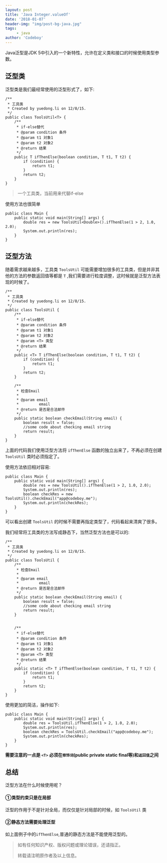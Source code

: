 ```yaml
---
layout: post
title: 'Java Integer.valueOf'
date: '2018-01-07'
header-img: "img/post-bg-java.jpg"
tags:
     - java
author: 'Codeboy'
---
```


Java泛型是JDK 5中引入的一个新特性，允许在定义类和接口的时候使用类型参数。


## 泛型类

泛型类是我们最经常使用的泛型形式了，如下:

	/**
	 * 工具类
	 * Created by yuedong.li on 12/8/15.
	 */
	public class ToolsUtil<T> {
	    /**
	     * if-else替代
	     * @param condition 条件
	     * @param t1 对象1
	     * @param t2 对象2
	     * @return 结果
	     */
	    public T ifThenElse(boolean condition, T t1, T t2) {
	        if (condition) {
	            return t1;
	        }
	        return t2;
	    }
	}


> 一个工具类，当前用来代替if-else

使用方法也很简单

	public class Main {
	    public static void main(String[] args) {
	        double res = new ToolsUtil<Double>().ifThenElse(1 > 2, 1.0, 2.0);
	        System.out.println(res);
	    }
	}


## 泛型方法

随着需求越来越多，工具类 `ToolsUtil` 可能需要增加很多的工具类，但是并非其他的方法的参数返回值等都是 `T` ,我们需要进行粒度调整，这时候就是泛型方法表现的时候了。

	/**
	 * 工具类
	 * Created by yuedong.li on 12/8/15.
	 */
	public class ToolsUtil {
	    /**
	     * if-else替代
	     * @param condition 条件
	     * @param t1 对象1
	     * @param t2 对象2
	     * @param <T> 类型
	     * @return 结果
	     */
	    public <T> T ifThenElse(boolean condition, T t1, T t2) {
	        if (condition) {
	            return t1;
	        }
	        return t2;
	    }

	    /**
	     * 检查Email
	     *
	     * @param email
	     *         email
	     * @return 是否是合法邮件
	     */
	    public static boolean checkEmail(String email) {
	        boolean result = false;
	        //some code about checking email string
	        return result;
	    }
	}

上面的代码我们使用泛型方法将 `ifThenElse` 函数的独立出来了，不再必须在创建 `ToolsUtil` 类时必须指定了。

使用方法依旧相对容易:

	public class Main {
	    public static void main(String[] args) {
	        double res = new ToolsUtil().ifThenElse(1 > 2, 1.0, 2.0);
	        System.out.println(res);
	        boolean checkRes = new ToolsUtil().checkEmail("app@codeboy.me");
	        System.out.println(checkRes);
	    }
	}

可以看出创建 `ToolsUtil` 的时候不需要再指定类型了，代码看起来清爽了很多。

我们经常将工具类的方法写成静态下，当然泛型方法也是可以的:

	/**
	 * 工具类
	 * Created by yuedong.li on 12/8/15.
	 */
	public class ToolsUtil {
	    /**
	     * 检查Email
	     *
	     * @param email
	     *         email
	     * @return 是否是合法邮件
	     */
	    public static boolean checkEmail(String email) {
	        boolean result = false;
	        //some code about checking email string
	        return result;
	    }


	    /**
	     * if-else替代
	     * @param condition 条件
	     * @param t1 对象1
	     * @param t2 对象2
	     * @param <T> 类型
	     * @return 结果
	     */
	    public static <T> T ifThenElse(boolean condition, T t1, T t2) {
	        if (condition) {
	            return t1;
	        }
	        return t2;
	    }
	}

使用更加的简洁，操作如下:

	public class Main {
	    public static void main(String[] args) {
	        double res = ToolsUtil.ifThenElse(1 > 2, 1.0, 2.0);
	        System.out.println(res);
	        boolean checkRes = ToolsUtil.checkEmail("app@codeboy.me");
	        System.out.println(checkRes);
	    }
	}

**需要注意的一点是 `<T>` 必须在` 修饰词 `(public private static final等)和`返回值`之间**

## 总结

泛型方法在什么时候使用呢？

#### ①类型约束只是在局部
	
泛型的作用于不是针对全局，而仅仅是针对局部的时候，如 `ToolsUtil` 类

#### ②静态方法需要处理泛型

如上面例子中的`ifThenElse`,普通的静态方法是不能使用泛型的。



> 如有任何知识产权、版权问题或理论错误，还请指正。
>
> 转载请注明原作者及以上信息。
